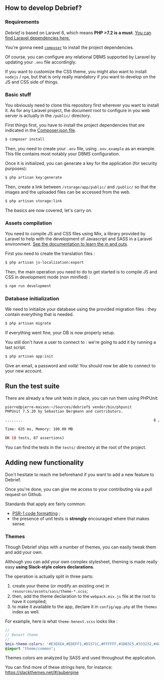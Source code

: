 ## How to develop Debrief?

### Requirements

*Debrief* is based on Laravel 6, which means **PHP >7.2 is a must**. [You can find Laravel dependencies here.](https://laravel.com/docs/6.x/#server-requirements)

You're gonna need [`composer`](https://getcomposer.org/download/) to install the project dependencies.

Of course, you can configure any relational DBMS supported by Laravel by updating your `.env` file accordingly.

If you want to customize the CSS theme, you might also want to install `nodejs` / `npm`, but that is only really mandatory if you want to develop on the JS and CSS side of things.

### Basic stuff

You obviously need to clone this repository first wherever you want to install it. As for any Laravel project, the document root to configure in you web server is actually in the `/public/` directory.

First things first, you have to install the project dependencies that are indicated in the [Composer.json file](composer.json).

```bash
$ composer install
```

Then, you need to create your `.env` file, using `.env.example` as an example. This file contains most notably your DBMS configuration.

Once it is initialized, you can generate a key for the application (for security purposes): 

```bash
$ php artisan key:generate
```

Then, create a link between `/storage/app/public/` and `/public/` so that the images and the uploaded files can be accessed from the web.

```bash
$ php artisan storage:link
```

The basics are now covered, let's carry on.

### Assets compilation

You need to compile JS and CSS files using Mix, a library provided by Laravel to help with the development of Javascript and SASS in a Laravel environment. [See the documentation to learn the in and outs](https://laravel.com/docs/6.x/mix).

First you need to create the translation files :

```bash
$ php artisan js-localization:export
```

Then, the main operation you need to do to get started is to compile JS and CSS in development mode (non minified) :

```bash
$ npm run development
```

### Database initialization

We need to initialize your database using the provided migration files : they contain everything that is needed.

```bash
$ php artisan migrate
```

If everything went fine, your DB is now properly setup.

You still don't have a user to connect to : we're going to add it by running a last script.

```bash
$ php artisan app:init
```

Give an email, a password and voilà! You should now be able to connect to your new account.

## Run the test suite

There are already a few unit tests in place, you can run them using PHPUnit: 

```bash
pierre@pierre-maison:~/Sources/debrief$ vendor/bin/phpunit 
PHPUnit 7.5.20 by Sebastian Bergmann and contributors.

........                                                            8 / 8 (100%)

Time: 635 ms, Memory: 108.00 MB

OK (8 tests, 87 assertions)
```

You can find the tests in the `tests/` directory at the root of the project.

## Adding new functionality

Don't hesitate to reach me beforehand if you want to add a new feature to Debrief.

Once you're done, you can give me access to your contributing via a pull request on Github. 

Standards that apply are fairly common: 

- [PSR-1 code formatting](https://www.php-fig.org/psr/psr-1/) ;
- the presence of unit tests is **strongly** encouraged where that makes sense.

### Themes

Though Debrief ships with a number of themes, you can easily tweak them and add your own.

Although you can add your own complex stylesheet, theming is made really easy **using Slack-style colors declarations**.

The operation is actually split in three parts:

1. create your theme (or modify an existing one) in `resources/assets/sass/theme-*.scss`;
2. then, add the theme declaration to the `webpack.mix.js` file at the root to have it compiled;
3. to make it available to the app, declare it in `config/app.php` at the `themes` index as well.

For example, here is what `theme-benext.scss` looks like :

````sass
// 
// Benext theme
// 
$mix-theme-colors: '#E3E6EA,#EDEFF1,#D1571C,#FFFFFF,#1DB3C5,#333232,#48B8AD,#D3561A';
@import "theme/common";
````

Themes colors are analyzed by SASS and used throughout the application.

You can find more of these strings here, for instance: https://slackthemes.net/#/aubergine